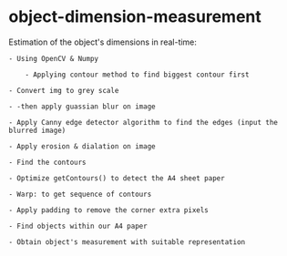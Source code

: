 # object-dimension-measurement

Estimation of the object's dimensions in real-time:

	- Using OpenCV & Numpy 
	
        - Applying contour method to find biggest contour first
	
	- Convert img to grey scale 
	
	- -then apply guassian blur on image 
	
	- Apply Canny edge detector algorithm to find the edges (input the blurred image)
	
	- Apply erosion & dialation on image
	
	- Find the contours
	
	- Optimize getContours() to detect the A4 sheet paper
	
	- Warp: to get sequence of contours
	
	- Apply padding to remove the corner extra pixels
	
	- Find objects within our A4 paper
	
	- Obtain object's measurement with suitable representation
